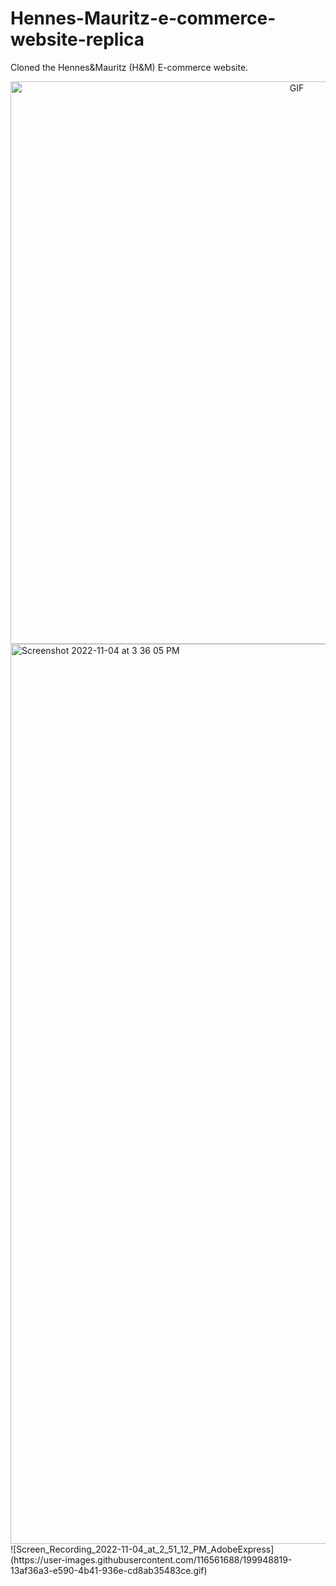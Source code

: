 # Hennes-Mauritz-e-commerce-website-replica
Cloned the Hennes&amp;Mauritz (H&amp;M) E-commerce website.




<div align="center">
  <img  alt="GIF" src="![Screen_Recording_2022-11-04_at_2_45_08_PM_AdobeExpress](https://user-images.githubusercontent.com/116561688/199944081-99c4bf3e-4aa5-4cd5-8d8f-746c8178956b.gif)" width="900" height="900" />
</div>


<img width="1440" alt="Screenshot 2022-11-04 at 3 36 05 PM" src="https://user-images.githubusercontent.com/116561688/199947301-ae0791cc-403e-4ce5-961c-81a0768a8874.png">
![Screen_Recording_2022-11-04_at_2_51_12_PM_AdobeExpress](https://user-images.githubusercontent.com/116561688/199948819-13af36a3-e590-4b41-936e-cd8ab35483ce.gif)






